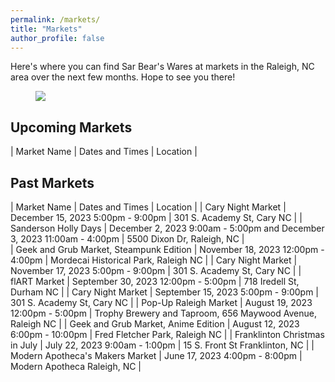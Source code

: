 ```yaml
---
permalink: /markets/
title: "Markets"
author_profile: false
---
```


Here's where you can find Sar Bear's Wares at markets in the Raleigh, NC area over the next few months. Hope to see you there!

<figure class="third">
	<img src="https://d2j6dbq0eux0bg.cloudfront.net/images/86895813/3704277217.jpg">
</figure>

## Upcoming Markets

| Market Name	| Dates and Times |	Location |

## Past Markets

| Market Name	| Dates and Times |	Location |
| Cary Night Market | December 15, 2023 5:00pm - 9:00pm | 301 S. Academy St, Cary NC |
| Sanderson Holly Days | December 2, 2023 9:00am - 5:00pm and December 3, 2023 11:00am - 4:00pm | 5500 Dixon Dr, Raleigh, NC |  
| Geek and Grub Market, Steampunk Edition | November 18, 2023 12:00pm - 4:00pm | Mordecai Historical Park, Raleigh NC |
| Cary Night Market | November 17, 2023 5:00pm - 9:00pm | 301 S. Academy St, Cary NC |
| flART Market | September 30, 2023 12:00pm - 5:00pm | 718 Iredell St, Durham NC |
| Cary Night Market | September 15, 2023 5:00pm - 9:00pm | 301 S. Academy St, Cary NC |
| Pop-Up Raleigh Market	| August 19, 2023 12:00pm - 5:00pm | Trophy Brewery and Taproom, 656 Maywood Avenue, Raleigh NC |
| Geek and Grub Market, Anime Edition	| August 12, 2023 6:00pm - 10:00pm	| Fred Fletcher Park, Raleigh NC |
| Franklinton Christmas in July	| July 22, 2023 9:00am - 1:00pm	| 15 S. Front St Franklinton, NC |
| Modern Apotheca's Makers Market	| June 17, 2023 4:00pm - 8:00pm	| Modern Apotheca Raleigh, NC |
